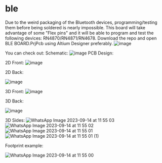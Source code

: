# ble

Due to the weird packaging of the Bluetooth devices, programming/testing them before being soldered is nearly impossible. This board will take advantage of some "Flex pins" and it will be able to program and test the following devices: RN4870/RN4871/RN4678.
Download the repo and open BLE BOARD.PrjPcb using Altium Designer preferably.
![image](https://github.com/VladManoleCAE/ble/assets/133333286/9370408f-e3df-417e-8383-fe1dfea35bda)


You can check out:
Schematic:
![image](https://github.com/VladManoleCAE/ble/assets/133333286/e56bb5e7-75bf-49a9-b234-74477e74ac63)
PCB Design:

2D Front: 
![image](https://github.com/VladManoleCAE/ble/assets/133333286/4354590b-ca44-42d1-bc92-f1dc74df2d32)


2D Back: 

![image](https://github.com/VladManoleCAE/ble/assets/133333286/f179a003-2f6f-42f7-9007-2ccccaa7fac0)

3D Front: 
![image](https://github.com/VladManoleCAE/ble/assets/133333286/8ff9b2bd-a99e-4de3-acb3-7bd4882d8237)


3D Back: 

![image](https://github.com/VladManoleCAE/ble/assets/133333286/398a8c9f-a7a0-4e8a-be26-6344ca3eee89)


3D Sides: ![WhatsApp Image 2023-09-14 at 11 55 03](https://github.com/VladManoleCAE/ble/assets/133333286/059c9762-8fea-436f-a792-d9ae6985e953)
![WhatsApp Image 2023-09-14 at 11 55 02](https://github.com/VladManoleCAE/ble/assets/133333286/e564a968-d29f-4141-b092-c0864f769d9a)
![WhatsApp Image 2023-09-14 at 11 55 01](https://github.com/VladManoleCAE/ble/assets/133333286/a87d08fb-ec94-42ab-9d53-809c933867fb)
![WhatsApp Image 2023-09-14 at 11 55 01 (1)](https://github.com/VladManoleCAE/ble/assets/133333286/0264bed2-6edc-4784-928f-4e5ec45dd5dd)

Footprint example:

![WhatsApp Image 2023-09-14 at 11 55 00](https://github.com/VladManoleCAE/ble/assets/133333286/57bd8ed3-6d9d-4b9d-b7be-29c447b3e6fe)
